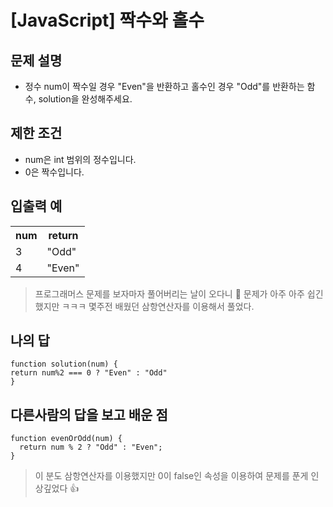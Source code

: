 # [JavaScript] 짝수와 홀수

## 문제 설명
- 정수 num이 짝수일 경우 "Even"을 반환하고 홀수인 경우 "Odd"를 반환하는 함수, solution을 완성해주세요.

## 제한 조건
- num은 int 범위의 정수입니다.
- 0은 짝수입니다.

## 입출력 예
<table>
<tr><th>num</th><th> return</th></tr>
<tr><td> 3</td><td>"Odd"</td></tr>
<tr><td> 4</td><td>"Even"</td></tr>
</table>

> 프로그래머스 문제를 보자마자 풀어버리는 날이 오다니 🥲 문제가 아주 아주 쉽긴 했지만 ㅋㅋㅋ 몇주전 배웠던 삼항연산자를 이용해서 풀었다.

## 나의 답
```
function solution(num) {
return num%2 === 0 ? "Even" : "Odd"
}
```

## 다른사람의 답을 보고 배운 점

```
function evenOrOdd(num) {
  return num % 2 ? "Odd" : "Even";
}
```
> 이 분도 삼항연산자를 이용했지만 0이 false인 속성을 이용하여 문제를 푼게 인상깊었다 👍